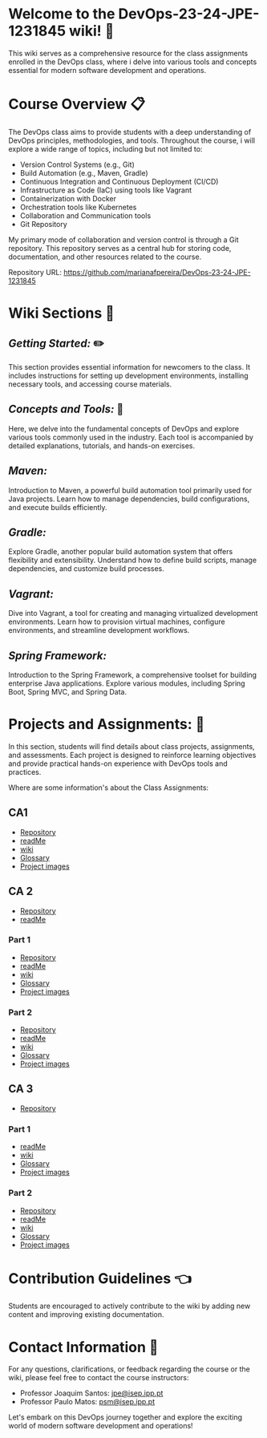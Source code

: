# Welcome to the DevOps-23-24-JPE-1231845 wiki! :wave:
This wiki serves as a comprehensive resource for the class assignments enrolled in the DevOps class, where i delve into various tools and concepts essential for modern software development and operations.

# Course Overview :clipboard:
The DevOps class aims to provide students with a deep understanding of DevOps principles, methodologies, and tools. Throughout the course, i will explore a wide range of topics, including but not limited to:

- Version Control Systems (e.g., Git)
- Build Automation (e.g., Maven, Gradle)
- Continuous Integration and Continuous Deployment (CI/CD)
- Infrastructure as Code (IaC) using tools like Vagrant
- Containerization with Docker
- Orchestration tools like Kubernetes
- Collaboration and Communication tools
- Git Repository

My primary mode of collaboration and version control is through a Git repository. This repository serves as a central hub for storing code, documentation, and other resources related to the course. 

Repository URL: https://github.com/marianafpereira/DevOps-23-24-JPE-1231845

# Wiki Sections :page_with_curl:

## *Getting Started:* :pencil2:

This section provides essential information for newcomers to the class. It includes instructions for setting up development environments, installing necessary tools, and accessing course materials.

## *Concepts and Tools:* :wrench:

Here, we delve into the fundamental concepts of DevOps and explore various tools commonly used in the industry. Each tool is accompanied by detailed explanations, tutorials, and hands-on exercises.

## *Maven:*

Introduction to Maven, a powerful build automation tool primarily used for Java projects. Learn how to manage dependencies, build configurations, and execute builds efficiently.

## *Gradle:*

Explore Gradle, another popular build automation system that offers flexibility and extensibility. Understand how to define build scripts, manage dependencies, and customize build processes.

## *Vagrant:*

Dive into Vagrant, a tool for creating and managing virtualized development environments. Learn how to provision virtual machines, configure environments, and streamline development workflows.

## *Spring Framework:*

Introduction to the Spring Framework, a comprehensive toolset for building enterprise Java applications. Explore various modules, including Spring Boot, Spring MVC, and Spring Data.


# Projects and Assignments: :pencil:

In this section, students will find details about class projects, assignments, and assessments. Each project is designed to reinforce learning objectives and provide practical hands-on experience with DevOps tools and practices.

Where are some information's about the Class Assignments:
## CA1 
- [Repository](https://github.com/marianafpereira/DevOps-23-24-JPE-1231845/tree/master/CA1)
- [readMe](https://github.com/marianafpereira/DevOps-23-24-JPE-1231845/blob/master/CA1/README.md)
- [wiki](https://github.com/marianafpereira/DevOps-23-24-JPE-1231845/wiki/CA1-Home)
- [Glossary](https://github.com/marianafpereira/DevOps-23-24-JPE-1231845/wiki/Glossary)
- [Project images](https://github.com/marianafpereira/DevOps-23-24-JPE-1231845/wiki/Project-Images)

## CA 2 
- [Repository](https://github.com/marianafpereira/DevOps-23-24-JPE-1231845/tree/master/CA2)
- [readMe](https://github.com/marianafpereira/DevOps-23-24-JPE-1231845/blob/master/CA2/README.md)
### Part 1
- [Repository](https://github.com/marianafpereira/DevOps-23-24-JPE-1231845/tree/master/CA2/Part1)
- [readMe](https://github.com/marianafpereira/DevOps-23-24-JPE-1231845/blob/master/CA2/Part1/README.md)
- [wiki](https://github.com/marianafpereira/DevOps-23-24-JPE-1231845/wiki/CA2-Part1-Home)
- [Glossary](https://github.com/marianafpereira/DevOps-23-24-JPE-1231845/wiki/Glossary-CA2-PART1)
- [Project images](https://github.com/marianafpereira/DevOps-23-24-JPE-1231845/wiki/Project-Images-For-CA2-Part1)

### Part 2
- [Repository](https://github.com/marianafpereira/DevOps-23-24-JPE-1231845/tree/master/CA2/Part2)
- [readMe](https://github.com/marianafpereira/DevOps-23-24-JPE-1231845/blob/master/CA2/Part2/README.md)
- [wiki](https://github.com/marianafpereira/DevOps-23-24-JPE-1231845/wiki/CA2-Part2-Home)
- [Glossary](https://github.com/marianafpereira/DevOps-23-24-JPE-1231845/wiki/Glossary-CA2-PART2)
- [Project images](https://github.com/marianafpereira/DevOps-23-24-JPE-1231845/wiki/Project-Images-For-CA2-Part2)

## CA 3 
- [Repository](https://github.com/marianafpereira/DevOps-23-24-JPE-1231845/tree/master/CA3)
### Part 1
- [readMe](https://github.com/marianafpereira/DevOps-23-24-JPE-1231845/blob/master/CA3/Part1/READMEPart1.md)
- [wiki](https://github.com/marianafpereira/DevOps-23-24-JPE-1231845/wiki/CA3-Part1-Home)
- [Glossary](https://github.com/marianafpereira/DevOps-23-24-JPE-1231845/wiki/Glossary-CA3-PART1)
- [Project images](https://github.com/marianafpereira/DevOps-23-24-JPE-1231845/wiki/Project-Images-For-CA3-Part1)

### Part 2
- [Repository](https://github.com/marianafpereira/DevOps-23-24-JPE-1231845/tree/master/CA3/Part2)
- [readMe](https://github.com/marianafpereira/DevOps-23-24-JPE-1231845/blob/master/CA3/Part2/READMEPart2.md)
- [wiki](https://github.com/marianafpereira/DevOps-23-24-JPE-1231845/wiki/CA3-Part2-Home)
- [Glossary](https://github.com/marianafpereira/DevOps-23-24-JPE-1231845/wiki/Glossary-CA3-PART2)
- [Project images](https://github.com/marianafpereira/DevOps-23-24-JPE-1231845/wiki/Project-Images-For-CA3-Part2)

# Contribution Guidelines :point_left:

Students are encouraged to actively contribute to the wiki by adding new content and improving existing documentation.

# Contact Information :email:
For any questions, clarifications, or feedback regarding the course or the wiki, please feel free to contact the course instructors:

- Professor Joaquim Santos: jpe@isep.ipp.pt
- Professor Paulo Matos: psm@isep.ipp.pt

Let's embark on this DevOps journey together and explore the exciting world of modern software development and operations!
